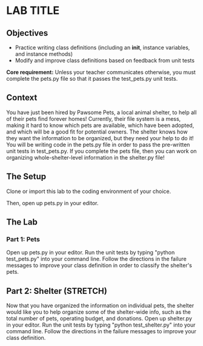 # LAB TITLE

## Objectives

* Practice writing class definitions (including an __init__, instance variables, and instance methods)
* Modify and improve class definitions based on feedback from unit tests

**Core requirement:** Unless your teacher communicates otherwise, you must complete the pets.py file so that it passes the test_pets.py unit tests. 

## Context

You have just been hired by Pawsome Pets, a local animal shelter, to help all of their pets find forever homes! Currently, their file system is a mess, making it hard to know which pets are available, which have been adopted, and which will be a good fit for potential owners. The shelter knows how they want the information to be organized, but they need your help to do it! You will be writing code in the pets.py file in order to pass the pre-written unit tests in test_pets.py. If you complete the pets file, then you can work on organizing whole-shelter-level information in the shelter.py file!

## The Setup

Clone or import this lab to the coding environment of your choice.

Then, open up pets.py in your editor.

## The Lab


### Part 1: Pets
Open up pets.py in your editor. Run the unit tests by typing "python test_pets.py" into your command line. Follow the directions in the failure messages to improve your class definition in order to classify the shelter's pets.

## Part 2: Shelter (STRETCH)
Now that you have organized the information on individual pets, the shelter would like you to help organize some of the shelter-wide info, such as the total number of pets, operating budget, and donations. Open up shelter.py in your editor. Run the unit tests by typing "python test_shelter.py" into your command line. Follow the directions in the failure messages to improve your class definition. 